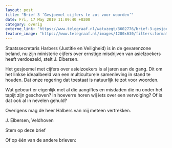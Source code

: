```yaml
---
layout: post
title: "Brief 3 ’Gesjoemel cijfers te zot voor woorden’"
date: Fri, 17 May 2019 11:09:40 +0200
category: overig
externe_link: "https://www.telegraaf.nl/watuzegt/3602776/brief-3-gesjoemel-cijfers-te-zot-voor-woorden"
feature_image: "https://www.telegraaf.nl/images/1200x630/filters:format(jpeg):quality(80)/cdn-kiosk-api.telegraaf.nl/1364f6ea-7884-11e9-b83b-0217670beecd.jpg"
---
```


<p class="intro">Staatssecretaris Harbers (Justitie en Veiligheid) is in de gevarenzone beland, nu zijn ministerie cijfers over ernstige misdrijven van asielzoekers heeft verdoezeld, stelt J. Elbersen.</p> <p>Het gesjoemel met cijfers over asielzoekers is al jaren aan de gang. Dit om het linkse ideaalbeeld van een multiculturele samenleving in stand te houden. Dat onze regering dat toestaat is natuurlijk te zot voor woorden.</p><p>Wat gebeurt er eigenlijk met al die aangiftes en misdaden die nu onder het tapijt zijn geschoven? In hoeverre horen wij iets over een vervolging? Of is dat ook al in nevelen gehuld?</p><p>Overigens mag de heer Halbers van mij meteen vertrekken.</p><p>J. Elbersen, Veldhoven</p><p>Stem op deze brief</p><p>Of op één van de andere brieven:</p>
